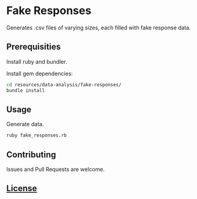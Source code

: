 # Fake Responses

Generates .csv files of varying sizes, each filled with fake response data.

## Prerequisities

Install ruby and bundler.

Install gem dependencies:

```` sh
cd resources/data-analysis/fake-responses/
bundle install
````

## Usage

Generate data.

```` sh
ruby fake_responses.rb
````

## Contributing

Issues and Pull Requests are welcome.

## [License](LICENCE)

